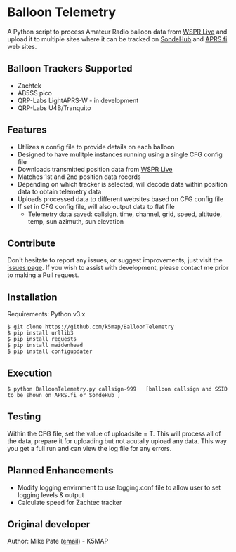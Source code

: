 
# Balloon Telemetry

A Python script to process Amateur Radio balloon data from [WSPR Live](https://wspr.live/)  and upload it to multiple sites where it can be tracked on [SondeHub](https://amateur.sondehub.org/) and [APRS.fi](https://aprs.fi/) web sites.


## Balloon Trackers Supported

* Zachtek
* AB5SS pico
* QRP-Labs LightAPRS-W - in development 
* QRP-Labs U4B/Tranquito

## Features

* Utilizes a config file to provide details on each balloon
* Designed to have mulitple instances running using a single CFG config file
* Downloads transmitted position data from [WSPR Live](https://wspr.live/) 
* Matches 1st and 2nd position data records
* Depending on which tracker is selected, will decode data within position data to obtain telemetry data
* Uploads processed data to different websites based on CFG config file
* If set in CFG config file, will also output data to flat file
  - Telemetry data saved:  callsign, time, channel, grid, speed, altitude, temp, sun azimuth, sun elevation

## Contribute

Don't hesitate to report any issues, or suggest improvements; just visit the [issues page](https://github.com/k5map/BalloonTelemetry/issues).
If you wish to assist with development, please contact me prior to making a Pull request.

## Installation

Requirements: Python v3.x

    $ git clone https://github.com/k5map/BalloonTelemetry 
    $ pip install urllib3
    $ pip install requests
    $ pip install maidenhead
    $ pip install configupdater

## Execution

    $ python BalloonTelemetry.py callsign-999   [balloon callsign and SSID to be shown on APRS.fi or SondeHub ]


## Testing

Within the CFG file, set the value of uploadsite = T.  This will process all of the data, prepare it for uploading but not acutally
upload any data. This way you get a full run and can view the log file for any errors.

## Planned Enhancements

* Modify logging envirnment to use logging.conf file to allow user to set logging levels & output
* Calculate speed for Zachtec tracker 

## Original developer

Author: Mike Pate ([email](mailto:k5map@arrl.net?subject=[GitHub]BalloonTracker)) - K5MAP
